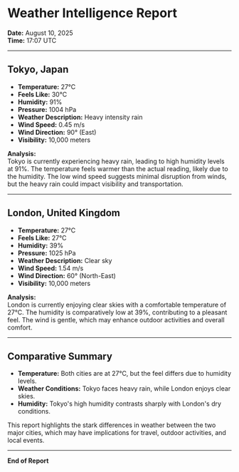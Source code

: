 # Weather Intelligence Report

**Date:** August 10, 2025  
**Time:** 17:07 UTC

---

## Tokyo, Japan  
- **Temperature:** 27°C  
- **Feels Like:** 30°C  
- **Humidity:** 91%  
- **Pressure:** 1004 hPa  
- **Weather Description:** Heavy intensity rain  
- **Wind Speed:** 0.45 m/s  
- **Wind Direction:** 90° (East)  
- **Visibility:** 10,000 meters  

**Analysis:**  
Tokyo is currently experiencing heavy rain, leading to high humidity levels at 91%. The temperature feels warmer than the actual reading, likely due to the humidity. The low wind speed suggests minimal disruption from winds, but the heavy rain could impact visibility and transportation.

---

## London, United Kingdom  
- **Temperature:** 27°C  
- **Feels Like:** 27°C  
- **Humidity:** 39%  
- **Pressure:** 1025 hPa  
- **Weather Description:** Clear sky  
- **Wind Speed:** 1.54 m/s  
- **Wind Direction:** 60° (North-East)  
- **Visibility:** 10,000 meters  

**Analysis:**  
London is currently enjoying clear skies with a comfortable temperature of 27°C. The humidity is comparatively low at 39%, contributing to a pleasant feel. The wind is gentle, which may enhance outdoor activities and overall comfort.

---

## Comparative Summary  
- **Temperature:** Both cities are at 27°C, but the feel differs due to humidity levels.  
- **Weather Conditions:** Tokyo faces heavy rain, while London enjoys clear skies.  
- **Humidity:** Tokyo's high humidity contrasts sharply with London's dry conditions.

This report highlights the stark differences in weather between the two major cities, which may have implications for travel, outdoor activities, and local events.

---

**End of Report**